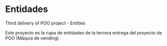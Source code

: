 # Entidades
Third delivery of POO project - Entities

Este proyecto es la capa de entidades de la tercera entrega del proyecto de POO (Máquia de vending)
